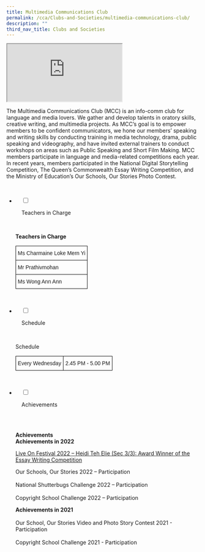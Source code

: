 ```yaml
---
title: Multimedia Communications Club
permalink: /cca/Clubs-and-Societies/multimedia-communications-club/
description: ""
third_nav_title: Clubs and Societies
---
```

<iframe src="https://docs.google.com/presentation/d/e/2PACX-1vTKI5LdbI_9VEGfHJ7gQDVUJuzQH2K3_uS_ol3R1FZmsfKt9yfVBHd91hBNGy5wFIqxnP7ZERkrBoRg/embed?start=false&loop=false&delayms=3000"></iframe>

The Multimedia Communications Club (MCC) is an info-comm club for language and media lovers. We gather and develop talents in oratory skills, creative writing, and multimedia projects. As MCC’s goal is to empower members to be confident communicators, we hone our members’ speaking and writing skills by conducting training in media technology, drama, public speaking and videography, and have invited external trainers to conduct workshops on areas such as Public Speaking and Short Film Making. MCC members participate in language and media-related competitions each year. In recent years, members participated in the National Digital Storytelling Competition, The Queen’s Commonwealth Essay Writing Competition, and the Ministry of Education’s Our Schools, Our Stories Photo Contest.

<ul class="jekyllcodex_accordion">

  <li>

    <input type="checkbox" id="accordion1">

    <label for="accordion1">Teachers in Charge</label>

    <div>

<p> <b>Teachers in Charge</b><br>
				
<style type="text/css">
.tg  {border-collapse:collapse;border-spacing:0;}
.tg td{border-color:black;border-style:solid;border-width:1px;font-family:Arial, sans-serif;font-size:14px;
  overflow:hidden;padding:10px 5px;word-break:normal;}
.tg th{border-color:black;border-style:solid;border-width:1px;font-family:Arial, sans-serif;font-size:14px;
  font-weight:normal;overflow:hidden;padding:10px 5px;word-break:normal;}
.tg .tg-0lax{text-align:left;vertical-align:top}
</style>
<table class="tg">
<thead>
  <tr>
    <th class="tg-0lax">Ms Charmaine Loke Mern Yi</th>
  </tr>
</thead>
<tbody>
  <tr>
    <td class="tg-0lax">Mr Prathivmohan</td>
  </tr>
  <tr>
    <td class="tg-0lax">Ms Wong Ann Ann</td>
  </tr>
</tbody>
</table>
			
</p>

    </div>

</li>
	<li>

    <input type="checkbox" id="accordion2">

    <label for="accordion2">Schedule </label>

    <div>

<p>Schedule<br> 
<style type="text/css">
.tg  {border-collapse:collapse;border-spacing:0;}
.tg td{border-color:black;border-style:solid;border-width:1px;font-family:Arial, sans-serif;font-size:14px;
  overflow:hidden;padding:10px 5px;word-break:normal;}
.tg th{border-color:black;border-style:solid;border-width:1px;font-family:Arial, sans-serif;font-size:14px;
  font-weight:normal;overflow:hidden;padding:10px 5px;word-break:normal;}
.tg .tg-0lax{text-align:left;vertical-align:top}
</style>
<table class="tg">
<thead>
  <tr>
    <td class="tg-0lax">Every Wednesday</td>
    <td class="tg-0lax">2.45 PM - 5.00 PM</td>
  </tr>
</thead>
</table>
			</p>

    </div>

</li>
	
<li>

    <input type="checkbox" id="accordion3">

    <label for="accordion3">Achievements</label>

    <div>

<p><br><b>Achievements</b><br>
				<b>Achievements in 2022</b><br>
				
<a href="/Live-on-Festival-2022/">Live On Festival 2022 – Heidi Teh Elie (Sec 3/3): Award Winner of the Essay Writing Competition</a><br>
				
Our Schools, Our Stories 2022 – Participation<br>  
National Shutterbugs Challenge 2022 – Participation<br>  
Copyright School Challenge 2022 – Participation<br>  
  
<b>Achievements in 2021</b><br>  
Our School, Our Stories Video and Photo Story Contest 2021 - Participation<br>  
Copyright School Challenge 2021 - Participation<br>
			</p>
			
    </div>

</li>
	
	

	
</ul>